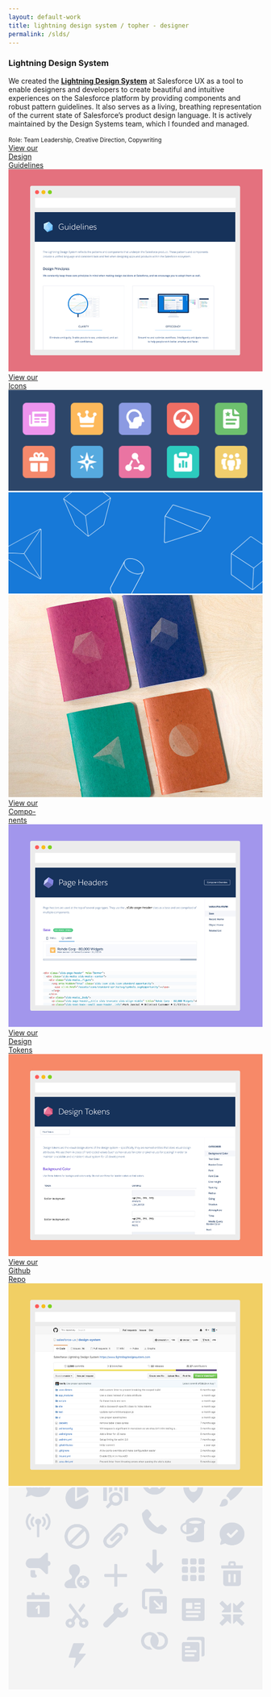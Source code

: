 ```yaml
---
layout: default-work
title: lightning design system / topher - designer
permalink: /slds/
---
```


<section class="mw-100 mw8-ns center ph4 z-1 relative mb4 mb5-ns mt6 mt0-ns">
  <h3 class="ml0 mv0 lh-title"><b class="serif fw5 f2">Lightning Design System</b></h3>
  <p class="f4 mh0 lh-copy mt2 mb3">
    We created the <a href="http://lightningdesignsystem.com" class="olive highlight"><b>Lightning Design System</b></a> at Salesforce UX as a tool to enable designers and developers to create beautiful and intuitive experiences on the Salesforce platform by providing components and robust pattern guidelines. It also serves as a living, breathing representation of the current state of Salesforce’s product design language. It is actively maintained by the Design Systems team, which I founded and managed.
  </p>
  <small class="f5 fw7 mh0 ttu tracked silver mt0 lh-copy">Role: Team Leadership, Creative Direction, Copywriting</small>
</section>

<section class="mw-100 mw9 center pa0 relative grid mb0">
  <div class="w-50-l w-100 grid-item load-one hide-child">
    <div class="w-100 h-100 bg-near-white-90 absolute child">
      <a href="http://lightningdesignsystem.com/guidelines/overview/" class="dib pa4 dark-gray f2 f-4-m f-5-l fw6 absolute absolute--fill v-btm">View our<br> Design<br> Guidelines</a>
    </div>
    <img src="/assets/work/slds/screenshot-guidelines.jpg" alt="design system guidelines" class="mw-100">
  </div>
  <div class="w-50-l w-100 grid-item load-two hide-child">
    <div class="w-100 h-100 bg-near-white-90 absolute child">
      <a href="http://lightningdesignsystem.com/icons/" class="dib pa4 dark-gray f2 f-4-ns fw6 absolute absolute--fill v-btm">View our<br> Icons</a>
    </div>
    <img src="/assets/work/slds/icon-set.png" alt="icon family" class="mw-100">
  </div>
  <div class="w-50-l w-100 grid-item load-three relative">
    <img src="/assets/work/slds/shapes.png" alt="shapes" class="mw-100">
  </div>
  <div class="w-33-l w-50-m w-100 grid-item load-four">
    <img src="/assets/work/slds/scout-books.jpg" alt="scout books" class="mw-100">
  </div>
  <div class="w-33-l w-50-m w-100 grid-item load-five hide-child">
    <div class="w-100 h-100 bg-near-white-90 absolute child">
      <a href="http://lightningdesignsystem.com/components/activity-timeline/" class="dib pa4 dark-gray f2 f-4-ns fw6 absolute absolute--fill v-btm">View our<br> Compo-<br>nents</a>
    </div>
    <img src="/assets/work/slds/screenshot-page-headers.jpg" alt="page header component" class="mw-100">
  </div>
  <div class="w-33-l w-50-m w-100 grid-item load-six hide-child">
    <div class="w-100 h-100 bg-near-white-90 absolute child">
      <a href="http://lightningdesignsystem.com/tokens/" class="dib pa4 dark-gray f2 f-4-ns fw6 absolute absolute--fill v-btm">View our<br> Design<br> Tokens</a>
    </div>
    <img src="/assets/work/slds/screenshot-tokens.jpg" alt="design tokens" class="mw-100">
  </div>
  <div class="w-50-ns w-100 grid-item load-seven hide-child">
    <div class="w-100 h-100 bg-near-white-90 absolute child">
      <a href="https://github.com/salesforce-ux/design-system" class="dib pa4 dark-gray f2 f-4-m f-5-l fw6 absolute absolute--fill v-btm">View our<br> Github<br> Repo</a>
    </div>
    <img src="/assets/work/slds/screenshot-github.jpg" alt="github" class="mw-100">
  </div>
  <div class="w-50 w-100-m dn dib-ns grid-item load-eight">
    <img src="/assets/work/slds/utility-icons.png" alt="utility icon family" class="mw-100">
  </div>
</section>
